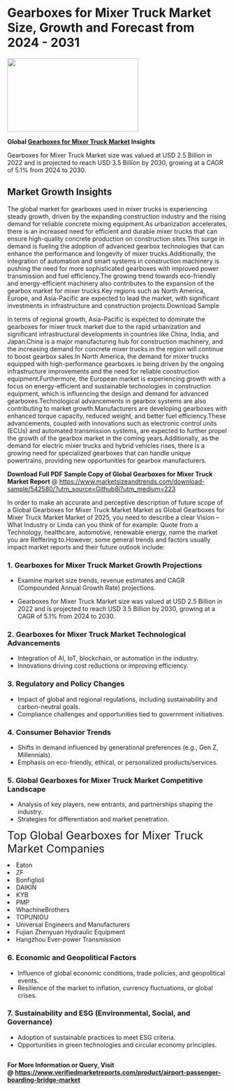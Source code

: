 <H1>Gearboxes for Mixer Truck Market Size, Growth and Forecast from 2024 - 2031</H1><img class="aligncenter size-medium wp-image-584254" src="https://thirdeyenews.in/wp-content/uploads/2024/09/Global-Market-Research-300x168.jpeg" alt="" width="300" height="168" /><p><strong>Global&nbsp;<a href="https://www.marketsizeandtrends.com/download-sample/542580/?utm_source=Github8j?utm_medium=223">Gearboxes for Mixer Truck Market</a> Insights</strong></p><p>Gearboxes for Mixer Truck Market size was valued at USD 2.5 Billion in 2022 and is projected to reach USD 3.5 Billion by 2030, growing at a CAGR of 5.1% from 2024 to 2030.</p><p><h2>Market Growth Insights</h2> <p>The global market for gearboxes used in mixer trucks is experiencing steady growth, driven by the expanding construction industry and the rising demand for reliable concrete mixing equipment.As urbanization accelerates, there is an increased need for efficient and durable mixer trucks that can ensure high-quality concrete production on construction sites.This surge in demand is fueling the adoption of advanced gearbox technologies that can enhance the performance and longevity of mixer trucks.Additionally, the integration of automation and smart systems in construction machinery is pushing the need for more sophisticated gearboxes with improved power transmission and fuel efficiency.The growing trend towards eco-friendly and energy-efficient machinery also contributes to the expansion of the gearbox market for mixer trucks.Key regions such as North America, Europe, and Asia-Pacific are expected to lead the market, with significant investments in infrastructure and construction projects.Download Sample</p> <p>In terms of regional growth, Asia-Pacific is expected to dominate the gearboxes for mixer truck market due to the rapid urbanization and significant infrastructural developments in countries like China, India, and Japan.China is a major manufacturing hub for construction machinery, and the increasing demand for concrete mixer trucks in the region will continue to boost gearbox sales.In North America, the demand for mixer trucks equipped with high-performance gearboxes is being driven by the ongoing infrastructure improvements and the need for reliable construction equipment.Furthermore, the European market is experiencing growth with a focus on energy-efficient and sustainable technologies in construction equipment, which is influencing the design and demand for advanced gearboxes.Technological advancements in gearbox systems are also contributing to market growth.Manufacturers are developing gearboxes with enhanced torque capacity, reduced weight, and better fuel efficiency.These advancements, coupled with innovations such as electronic control units (ECUs) and automated transmission systems, are expected to further propel the growth of the gearbox market in the coming years.Additionally, as the demand for electric mixer trucks and hybrid vehicles rises, there is a growing need for specialized gearboxes that can handle unique powertrains, providing new opportunities for gearbox manufacturers.</p><p><span class=""><strong>Download Full PDF Sample Copy of Global Gearboxes for Mixer Truck Market Report</strong> @ <a href="https://www.marketsizeandtrends.com/download-sample/542580/?utm_source=Github8j?utm_medium=223" target="_blank">https://www.marketsizeandtrends.com/download-sample/542580/?utm_source=Github8j?utm_medium=223</a></span></p><p>In order to make an accurate and perceptive description of future scope of a Global&nbsp;Gearboxes for Mixer Truck Market Market as Global&nbsp;Gearboxes for Mixer Truck Market Market of 2025, you need to describe a clear Vision &ndash; What Industry or Linda can you think of for example: Quote from a Technology, healthcare, automotive, renewable energy, name the market you are Reffering to.However, some general trends and factors usually impact market reports and their future outlook include:</p><h3>1.&nbsp;<strong>Gearboxes for Mixer Truck Market Growth Projections</strong></h3><ul><li>Examine market size trends, revenue estimates and CAGR (Compounded Annual Growth Rate) projections.</li><li><p>Gearboxes for Mixer Truck Market size was valued at USD 2.5 Billion in 2022 and is projected to reach USD 3.5 Billion by 2030, growing at a CAGR of 5.1% from 2024 to 2030.</p></li></ul><h3>2.&nbsp;<strong>Gearboxes for Mixer Truck Market Technological Advancements</strong></h3><ul><li>Integration of AI, IoT, blockchain, or automation in the industry.</li><li>Innovations driving cost reductions or improving efficiency.</li></ul><h3>3.&nbsp;<strong>Regulatory and Policy Changes</strong></h3><ul><li>Impact of global and regional regulations, including sustainability and carbon-neutral goals.</li><li>Compliance challenges and opportunities tied to government initiatives.</li></ul><h3>4.&nbsp;<strong>Consumer Behavior Trends</strong></h3><ul><li>Shifts in demand influenced by generational preferences (e.g., Gen Z, Millennials).</li><li>Emphasis on eco-friendly, ethical, or personalized products/services.</li></ul><h3>5.&nbsp;<strong>Global Gearboxes for Mixer Truck Market Competitive Landscape</strong></h3><ul><li>Analysis of key players, new entrants, and partnerships shaping the industry.</li><li>Strategies for differentiation and market penetration.</li></ul><p data-pm-slice="1 1 []"><span style="color: inherit; font-family: inherit; font-size: 25px;">Top Global Gearboxes for Mixer Truck Market Companies</span></p><div class="" data-test-id=""><p><li>Eaton</li><li> ZF</li><li> Bonfiglioli</li><li> DAIKIN</li><li> KYB</li><li> PMP</li><li> WhachineBrothers</li><li> TOPUNIOU</li><li> Universal Engineers and Manufacturers</li><li> Fujian Zhenyuan Hydraulic Equipment</li><li> Hangzhou Ever-power Transmission</li></p></div><h3>6.&nbsp;<strong>Economic and Geopolitical Factors</strong></h3><ul><li>Influence of global economic conditions, trade policies, and geopolitical events.</li><li>Resilience of the market to inflation, currency fluctuations, or global crises.</li></ul><h3>7.&nbsp;<strong>Sustainability and ESG (Environmental, Social, and Governance)</strong></h3><ul><li>Adoption of sustainable practices to meet ESG criteria.</li><li>Opportunities in green technologies and circular economy principles.</li></ul><h2><strong style="font-size: 14px;">For More Information or Query, Visit @&nbsp;</strong><a style="background-color: #ffffff; font-size: 14px;" href="https://www.marketsizeandtrends.com/report/gearboxes-for-mixer-truck-market/" target="_blank">https://www.verifiedmarketreports.com/product/airport-passenger-boarding-bridge-market</a></h2>